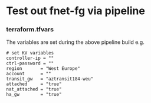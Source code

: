 #   Test out fnet-fg via pipeline



### terraform.tfvars 

The variables are set during the above pipeline build e.g.
```
# set KV variables
controller-ip = ""
ctrl-password = ""
region       = "West Europe"
account      = ""
transit_gw   = "aztransit184-weu"
attached     = "true"
nat_attached = "true"
ha_gw        = "true"

```
